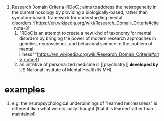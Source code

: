 1. Research Domain Criteria (RDoC); aims to address the heterogeneity in the current nosology by providing a biologically-based, rather than symptom-based, framework for understanding mental disorders.^[https://en.wikipedia.org/wiki/Research_Domain_Criteria#cite_note-3]
	1. "RDoC is an attempt to create a new kind of taxonomy for mental disorders by bringing the power of modern research approaches in genetics, neuroscience, and behavioral science to the problem of mental illness."^[https://en.wikipedia.org/wiki/Research_Domain_Criteria#cite_note-4]
	2. an initiative of personalized medicine in [[psychiatry]] **developed by** US National Institute of Mental Health (NIMH)

# examples
1. e.g. the neuropsychological underpinnings of "learned helplessness" is different than what we originally thought (that it is learned rather than maintained)